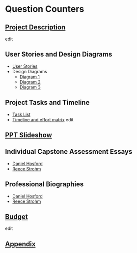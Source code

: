 # Question Counters

## [Project Description](https://github.com/DanielJHosford/Senior-Design/blob/main/Project_Description.md)
edit
## User Stories and Design Diagrams
* [User Stories](https://github.com/DanielJHosford/Senior-Design/blob/main/Homework_Submissions/User_Stories.md)
* Design Diagrams
    * [Diagram 1](https://github.com/DanielJHosford/Senior-Design/blob/main/Homework_Submissions/Design_Diagrams/Use%20Case%201.jpg)
    * [Diagram 2](https://github.com/DanielJHosford/Senior-Design/blob/main/Homework_Submissions/Design_Diagrams/Use%20Case%202.jpg)
    * [Diagram 3](https://github.com/DanielJHosford/Senior-Design/blob/main/Homework_Submissions/Design_Diagrams/Use%20Case%203.jpg)


## Project Tasks and Timeline
* [Task List](https://github.com/DanielJHosford/Senior-Design/blob/main/Homework_Submissions/Task_Lists/Task_List.md)
* [Timeline and effort matrix](https://github.com/DanielJHosford/Senior-Design/blob/main/Homework_Submissions/Milestones%2C%20Timeline%2C%20Matrix.docx)
edit

## [PPT Slideshow](https://mailuc-my.sharepoint.com/:p:/g/personal/strohmrr_mail_uc_edu/EUa9SBcsgpJNpsQ5cM_lk-oB5bowwFbU8M8nnFBMvVdamw?e=sajRmJ)

##  Individual Capstone Assessment Essays
* [Daniel Hosford](https://github.com/DanielJHosford/Senior-Design/blob/main/Homework_Submissions/CapstoneAssessments/DanielHosford.md)
* [Reece Strohm](https://github.com/DanielJHosford/Senior-Design/blob/main/Homework_Submissions/CapstoneAssessments/CapstoneAssessment_Reece.md)

## Professional Biographies
* [Daniel Hosford](https://github.com/DanielJHosford/Senior-Design/blob/main/Daniel_Introduction.md)
* [Reece Strohm](https://github.com/DanielJHosford/Senior-Design/blob/main/Reece_Introduction.md)

## [Budget](https://github.com/VasuBhog/Senior-Project/blob/master/Budget.md)
edit 
## [Appendix](https://github.com/DanielJHosford/Senior-Design/blob/main/Appendix.md)
